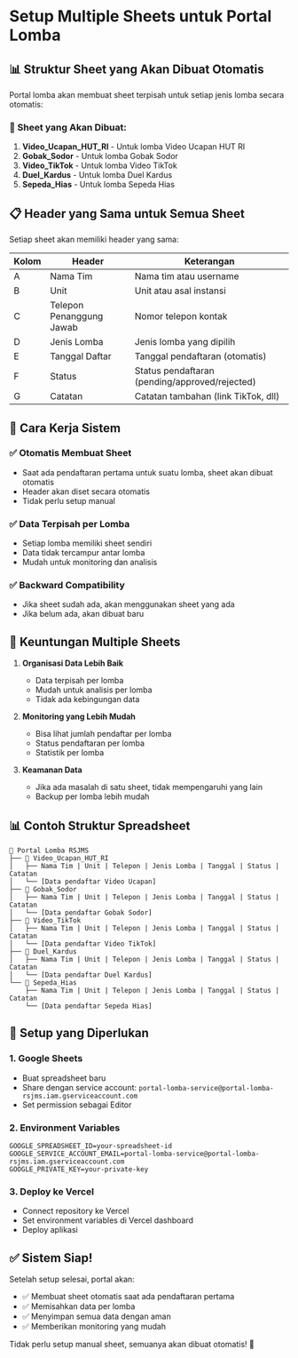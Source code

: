 # Setup Multiple Sheets untuk Portal Lomba

## 📊 Struktur Sheet yang Akan Dibuat Otomatis

Portal lomba akan membuat sheet terpisah untuk setiap jenis lomba secara otomatis:

### 🎯 Sheet yang Akan Dibuat:

1. **Video_Ucapan_HUT_RI** - Untuk lomba Video Ucapan HUT RI
2. **Gobak_Sodor** - Untuk lomba Gobak Sodor  
3. **Video_TikTok** - Untuk lomba Video TikTok
4. **Duel_Kardus** - Untuk lomba Duel Kardus
5. **Sepeda_Hias** - Untuk lomba Sepeda Hias

## 📋 Header yang Sama untuk Semua Sheet

Setiap sheet akan memiliki header yang sama:

| Kolom | Header | Keterangan |
|-------|--------|------------|
| A | Nama Tim | Nama tim atau username |
| B | Unit | Unit atau asal instansi |
| C | Telepon Penanggung Jawab | Nomor telepon kontak |
| D | Jenis Lomba | Jenis lomba yang dipilih |
| E | Tanggal Daftar | Tanggal pendaftaran (otomatis) |
| F | Status | Status pendaftaran (pending/approved/rejected) |
| G | Catatan | Catatan tambahan (link TikTok, dll) |

## 🔧 Cara Kerja Sistem

### ✅ **Otomatis Membuat Sheet**
- Saat ada pendaftaran pertama untuk suatu lomba, sheet akan dibuat otomatis
- Header akan diset secara otomatis
- Tidak perlu setup manual

### ✅ **Data Terpisah per Lomba**
- Setiap lomba memiliki sheet sendiri
- Data tidak tercampur antar lomba
- Mudah untuk monitoring dan analisis

### ✅ **Backward Compatibility**
- Jika sheet sudah ada, akan menggunakan sheet yang ada
- Jika belum ada, akan dibuat baru

## 🎯 Keuntungan Multiple Sheets

1. **Organisasi Data Lebih Baik**
   - Data terpisah per lomba
   - Mudah untuk analisis per lomba
   - Tidak ada kebingungan data

2. **Monitoring yang Lebih Mudah**
   - Bisa lihat jumlah pendaftar per lomba
   - Status pendaftaran per lomba
   - Statistik per lomba

3. **Keamanan Data**
   - Jika ada masalah di satu sheet, tidak mempengaruhi yang lain
   - Backup per lomba lebih mudah

## 📊 Contoh Struktur Spreadsheet

```
📁 Portal Lomba RSJMS
├── 📄 Video_Ucapan_HUT_RI
│   ├── Nama Tim | Unit | Telepon | Jenis Lomba | Tanggal | Status | Catatan
│   └── [Data pendaftar Video Ucapan]
├── 📄 Gobak_Sodor  
│   ├── Nama Tim | Unit | Telepon | Jenis Lomba | Tanggal | Status | Catatan
│   └── [Data pendaftar Gobak Sodor]
├── 📄 Video_TikTok
│   ├── Nama Tim | Unit | Telepon | Jenis Lomba | Tanggal | Status | Catatan
│   └── [Data pendaftar Video TikTok]
├── 📄 Duel_Kardus
│   ├── Nama Tim | Unit | Telepon | Jenis Lomba | Tanggal | Status | Catatan
│   └── [Data pendaftar Duel Kardus]
└── 📄 Sepeda_Hias
    ├── Nama Tim | Unit | Telepon | Jenis Lomba | Tanggal | Status | Catatan
    └── [Data pendaftar Sepeda Hias]
```

## 🚀 Setup yang Diperlukan

### 1. **Google Sheets**
- Buat spreadsheet baru
- Share dengan service account: `portal-lomba-service@portal-lomba-rsjms.iam.gserviceaccount.com`
- Set permission sebagai Editor

### 2. **Environment Variables**
```
GOOGLE_SPREADSHEET_ID=your-spreadsheet-id
GOOGLE_SERVICE_ACCOUNT_EMAIL=portal-lomba-service@portal-lomba-rsjms.iam.gserviceaccount.com
GOOGLE_PRIVATE_KEY=your-private-key
```

### 3. **Deploy ke Vercel**
- Connect repository ke Vercel
- Set environment variables di Vercel dashboard
- Deploy aplikasi

## ✅ Sistem Siap!

Setelah setup selesai, portal akan:
- ✅ Membuat sheet otomatis saat ada pendaftaran pertama
- ✅ Memisahkan data per lomba
- ✅ Menyimpan semua data dengan aman
- ✅ Memberikan monitoring yang mudah

Tidak perlu setup manual sheet, semuanya akan dibuat otomatis! 🎉 